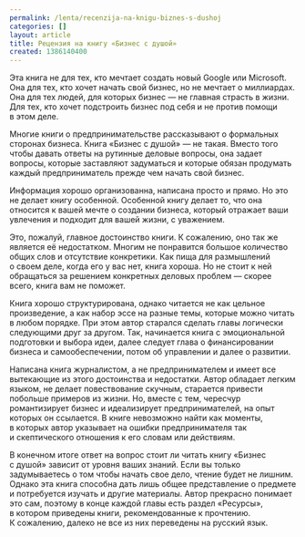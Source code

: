 ```yaml
---
permalink: /lenta/recenzija-na-knigu-biznes-s-dushoj
categories: []
layout: article
title: Рецензия на книгу «Бизнес с душой»
created: 1386140400
---
```

Эта книга не для тех, кто мечтает создать новый Google или Microsoft. Она для тех, кто хочет начать свой бизнес, но не мечтает о миллиардах. Она для тех людей, для которых бизнес — не главная страсть в жизни. Для тех, кто хочет подстроить бизнес под себя и не против помощи в этом деле.

Многие книги о предпринимательстве рассказывают о формальных сторонах бизнеса. Книга «Бизнес с душой» — не такая. Вместо того чтобы давать ответы на рутинные деловые вопросы, она задает вопросы, которые заставляют задуматься и которые обязан продумать каждый предприниматель прежде чем начать свой бизнес.

Информация хорошо организованна, написана просто и прямо. Но это не делает книгу особенной. Особенной книгу делает то, что она относится к вашей мечте о создании бизнеса, который отражает ваши увлечения и подходит для вашей жизни, с уважением.

Это, пожалуй, главное достоинство книги. К сожалению, оно так же является её недостатком. Многим не понравится большое количество общих слов и отсутствие конкретики. Как пища для размышлений о своем деле, когда его у вас нет, книга хороша. Но не стоит к ней обращаться за решением конкретных деловых проблем — скорее всего, книга вам не поможет.

Книга хорошо структурирована, однако читается не как цельное произведение, а как набор эссе на разные темы, которые можно читать в любом порядке. При этом автор старался сделать главы логически следующими друг за другом. Так, начинается книга с эмоциональной подготовки и выбора идеи, далее следует глава о финансировании бизнеса и самообеспечении, потом об управлении и далее о развитии.

Написана книга журналистом, а не предпринимателем и имеет все вытекающие из этого достоинства и недостатки. Автор обладает легким языком, не делает повествование скучным, старается привести побольше примеров из жизни. Но, вместе с тем, чересчур романтизирует бизнес и идеализирует предпринимателей, на опыт которых он ссылается. В книге невозможно найти как моменты, в которых автор указывает на ошибки предпринимателя так и скептического отношения к его словам или действиям.

В конечном итоге ответ на вопрос стоит ли читать книгу «Бизнес с душой» зависит от уровня ваших знаний. Если вы только задумываетесь о том чтобы начать свое дело, чтение будет не лишним. Однако эта книга способна дать лишь общее представление о предмете и потребуется изучать и другие материалы. Автор прекрасно понимает это сам, поэтому в конце каждой главы есть раздел «Ресурсы», в котором приведены книги, рекомендованные к прочтению. К сожалению, далеко не все из них переведены на русский язык.
